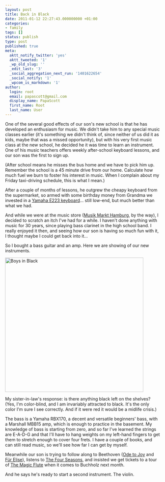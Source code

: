 ```yaml
---
layout: post
title: Back in Black
date: 2011-01-12 22:27:43.000000000 +01:00
categories:
- family
tags: []
status: publish
type: post
published: true
meta:
  aktt_notify_twitter: 'yes'
  aktt_tweeted: '1'
  _wp_old_slug: ''
  _edit_last: '3'
  _social_aggregation_next_run: '1401622654'
  _social_notify: '1'
  _wpcom_is_markdown: '1'
author:
  login: root
  email: papascott@gmail.com
  display_name: PapaScott
  first_name: Root
  last_name: User
---
```

<p>One of the several good effects of our son's new school is that he has developed an enthusiasm for music. We didn't take him to any special music classes earlier (it's something we didn't think of, since neither of us did it as kids, maybe that was a missed opportunity), but with his very first music class at the new school, he decided he it was time to learn an instrument. One of his music teachers offers weekly after-school keyboard lessons, and our son was the first to sign up.</p>
<p>(After school means he misses the bus home and we have to pick him up. Remember the school is a 45 minute drive from our home. Calculate how much fuel we burn to foster his interest in music. When I complain about my Friday taxi-driving schedule, this is what I mean.)</p>
<p>After a couple of months of lessons, he outgrew the cheapy keyboard from the supermarket, so armed with some birthday money from Grandma we invested in a <a href="http://usa.yamaha.com/products/musical-instruments/keyboards/digitalkeyboards/portable_keyboards/psr-e223/">Yamaha E223 keyboard</a>... still low-end, but much better than what we had.</p>
<p>And while we were at the music store (<a href="http://www.musikmarkthamburg.de/">Musik Markt Hamburg</a>, by the way), I decided to scratch an itch I've had for a while. I haven't done anything with music for 30 years, since playing bass clarinet in the high school band. I really enjoyed it then, and seeing how our son is having so much fun with it, I thought maybe I could get back into it...</p>
<p>So I bought a bass guitar and an amp. Here we are showing of our new instruments.</p>
<p><img src="https://www.papascott.de/wordpress/wp-content/uploads/2011/01/Foto-3.jpg" alt="Boys in Black" border="0" width="450" height="438" /></p>
<p>My sister-in-law's response: is there anything black left on the shelves? (Yes, I'm color-blind, and I am invariably attracted to black. It's the only color I'm sure I see correctly. And if it were red it would be a midlife crisis.)</p>
<p>The bass is a Yamaha RBX170, a decent and versatile beginners' bass, with a Marshall MBB15 amp, which is enough to practice in the basement. My knowledge of bass is starting from zero, and so far I've learned the strings are E-A-D-G and that I'll have to hang weights on my left-hand fingers to get them to stretch enough to cover four frets. I have a couple of books, and can still read music, so we'll see how far I can get by myself.</p>
<p>Meanwhile our son is trying to follow along to Beethoven (<a href="http://en.wikipedia.org/wiki/Ode_to_Joy">Ode to Joy</a> and <a href="http://en.wikipedia.org/wiki/F%C3%BCr_Elise">Für Elise</a>), listens to <a href="http://en.wikipedia.org/wiki/The_Four_Seasons_(Vivaldi)">The Four Seasons</a>, and insisted we get tickets to a tour of <a href="http://en.wikipedia.org/wiki/The_Magic_Flute">The Magic Flute</a> when it comes to Buchholz next month.</p>
<p>And he says he's ready to start a second instrument. The violin.</p>
